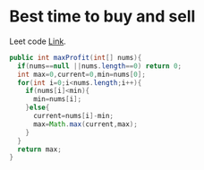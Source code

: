 # Best time to buy and sell

Leet code [Link](https://leetcode.com/problems/best-time-to-buy-and-sell-stock/).



```java
public int maxProfit(int[] nums){
  if(nums==null ||nums.length==0) return 0;
  int max=0,current=0,min=nums[0];
  for(int i=0;i<nums.length;i++){
    if(nums[i]<min){
      min=nums[i];
    }else{
      current=nums[i]-min;
      max=Math.max(current,max);
    }
  }
  return max;
}
```

